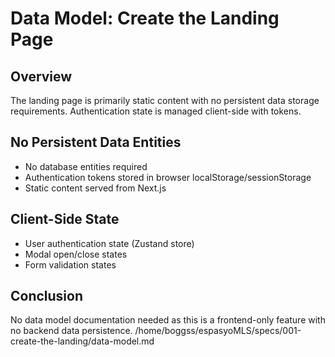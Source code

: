 # Data Model: Create the Landing Page

## Overview
The landing page is primarily static content with no persistent data storage requirements. Authentication state is managed client-side with tokens.

## No Persistent Data Entities
- No database entities required
- Authentication tokens stored in browser localStorage/sessionStorage
- Static content served from Next.js

## Client-Side State
- User authentication state (Zustand store)
- Modal open/close states
- Form validation states

## Conclusion
No data model documentation needed as this is a frontend-only feature with no backend data persistence.</content>
<parameter name="filePath">/home/boggss/espasyoMLS/specs/001-create-the-landing/data-model.md
